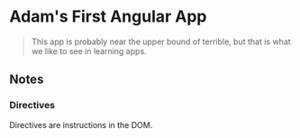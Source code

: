 # Adam's First Angular App

> This app is probably near the upper bound of terrible, but that is what we like to see in learning apps.

## Notes

### Directives

Directives are instructions in the DOM.
